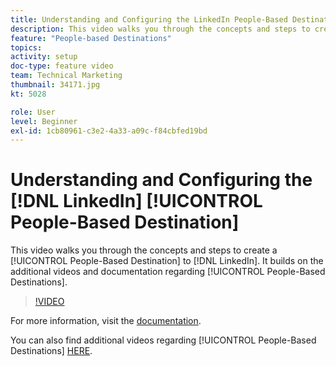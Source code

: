 ```yaml
---
title: Understanding and Configuring the LinkedIn People-Based Destination
description: This video walks you through the concepts and steps to create a People-Based Destination to LinkedIn. It builds on the additional videos and documentation regarding People-Based Destinations.
feature: "People-based Destinations"
topics: 
activity: setup
doc-type: feature video
team: Technical Marketing
thumbnail: 34171.jpg
kt: 5028

role: User
level: Beginner
exl-id: 1cb80961-c3e2-4a33-a09c-f84cbfed19bd
---
```

# Understanding and Configuring the [!DNL LinkedIn] [!UICONTROL People-Based Destination]

This video walks you through the concepts and steps to create a [!UICONTROL People-Based Destination] to [!DNL LinkedIn]. It builds on the additional videos and documentation regarding [!UICONTROL People-Based Destinations].

>[!VIDEO](https://video.tv.adobe.com/v/34171/?quality=12)

For more information, visit the [documentation](https://experienceleague.adobe.com/docs/audience-manager/user-guide/features/destinations/people-based/people-based-destinations-overview.html).

You can also find additional videos regarding [!UICONTROL People-Based Destinations] [HERE](https://adobe.ly/aamlearnpbd).
